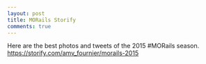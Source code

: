 ```yaml
---
layout: post
title: MORails Storify
comments: true
---
```


Here are the best photos and tweets of the 2015 #MORails season. https://storify.com/amv_fournier/morails-2015
